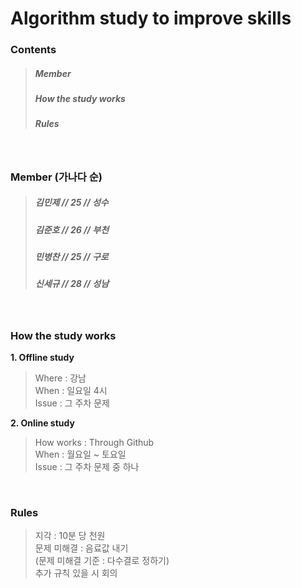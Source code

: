 # Algorithm study to improve skills

### Contents
> ##### Member
> ##### How the study works
> ##### Rules

<br>

### Member (가나다 순)
> ##### 김민제 // 25 // 성수
> ##### 김준호 // 26 // 부천
> ##### 민병찬 // 25 // 구로
> ##### 신세규 // 28 // 성남

<br>

### How the study works
__1. Offline study__
> Where : 강남 <br>
> When : 일요일 4시 <br>
> Issue : 그 주차 문제 <br>

__2. Online study__
> How works : Through Github <br>
> When : 월요일 ~ 토요일 <br>
> Issue : 그 주차 문제 중 하나 <br>

<br>

### Rules
> 지각 : 10분 당 천원 <br>
> 문제 미해결 : 음료값 내기 <br>
> (문제 미해결 기준 : 다수결로 정하기) <br>
> 추가 규칙 있을 시 회의 <br>
